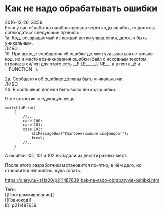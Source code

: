 Как не надо обрабатывать ошибки
================================

   
 2016-12-26, 23:59   
  Если у вас обработка ошибок сделана через коды ошибок, то должны соблюдаться следующие правила:   
 1а. Код, возвращаемый из каждой ветки управления, должен быть уникальным.   
 ЛИБО   
 1б. При выводе сообщения об ошибке должен указываться не только код, но и место возникновения ошибки (файл с исходным текстом, строка; в си/пхп для этого есть \_\_FILE\_\_, \_\_LINE\_\_, а в пхп ещё и \_\_FUNCTION\_\_).   
   
 2а. Сообщения об ошибках должны быть уникальными.   
 ЛИБО   
 2б. В сообщения должен быть включён код ошибки.   
   
 Я же встретил следующую вещь:   
 
```
switch(nError)  
	{  
		//...  
		case 100:  
		case 101:  
		case 102:  
			AfxMessageBox("Разгерметизация скафандра!");  
			break;  
		//...  
	}
```
   
   
 А ошибки 100, 101 и 102 выпадали из десяти разных мест.   
   
 После этого разработчикам становится понятно, в чём дело, но становится непонятно, куда копать.   
    
 <https://diary.ru/~zHz00/p211487639_kak-ne-nado-obrabatyvat-oshibki.htm>   
   
 Теги:   
 [[Программирование]]   
 [[Говнокод]]   
 ID: p211487639